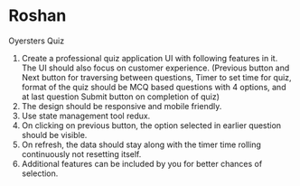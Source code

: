 # Roshan
Oyersters  Quiz
1. Create a professional quiz application UI with following features in it. The UI 
should also focus on customer experience. (Previous button and Next button for 
traversing between questions, Timer to set time for quiz, format of the quiz 
should be MCQ based questions with 4 options, and at last question Submit 
button on completion of quiz) 
2. The design should be responsive and mobile friendly. 
3. Use state management tool redux. 
4. On clicking on previous button, the option selected in earlier question should be 
visible. 
5. On refresh, the data should stay along with the timer time rolling continuously 
not resetting itself. 
6. Additional features can be included by you for better chances of selection.
